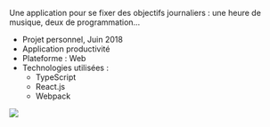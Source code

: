 Une application pour se fixer des objectifs journaliers : une heure de musique, deux de programmation...

+ Projet personnel, Juin 2018
+ Application productivité
+ Plateforme : Web
+ Technologies utilisées :
    - TypeScript
    - React.js
    - Webpack

![](°project-image°)